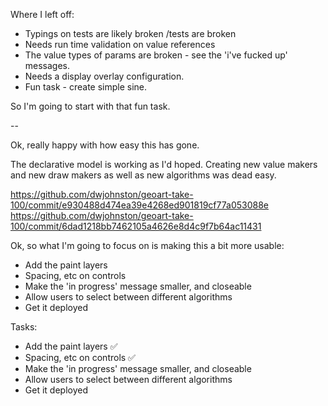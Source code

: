 Where I left off: 

- Typings on tests are likely broken /tests are broken 
- Needs run time validation on value references
- The value types of params are broken - see the 'i've fucked up' messages. 
- Needs a display overlay configuration. 
- Fun task - create simple sine. 


So I'm going to start with that fun task. 



-- 

Ok, really happy with how easy this has gone. 

The declarative model is working as I'd hoped. Creating new value makers and new draw makers as well as new algorithms was dead easy. 

https://github.com/dwjohnston/geoart-take-100/commit/e930488d474ea39e4268ed901819cf77a053088e
https://github.com/dwjohnston/geoart-take-100/commit/6dad1218bb7462105a4626e8d4c9f7b64ac11431


Ok, so what I'm going to focus on is making this a bit more usable: 

- Add the paint layers
- Spacing, etc on controls
- Make the 'in progress' message smaller, and closeable
- Allow users to select between different algorithms 
- Get it deployed



Tasks: 

- Add the paint layers ✅
- Spacing, etc on controls ✅
- Make the 'in progress' message smaller, and closeable
- Allow users to select between different algorithms 
- Get it deployed

